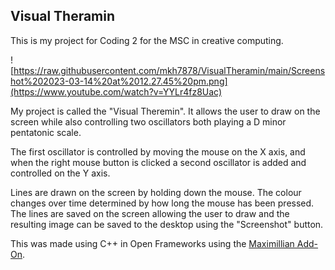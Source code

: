 ## Visual Theramin

This is my project for Coding 2 for the MSC in creative computing.

![https://raw.githubusercontent.com/mkh7878/VisualTheramin/main/Screenshot%202023-03-14%20at%2012.27.45%20pm.png](https://www.youtube.com/watch?v=YYLr4fz8Uac)

My project is called the "Visual Theremin". It allows the user to draw on the screen while also controlling two oscillators both playing a D minor pentatonic scale. 

The first oscillator is controlled by moving the mouse on the X axis, and when the right mouse button is clicked a second oscillator is added and controlled on the Y axis. 

Lines are drawn on the screen by holding down the mouse. The colour changes over time determined by how long the mouse has been pressed. The lines are saved on the screen allowing the user to draw and the resulting image can be saved to the desktop using the "Screenshot" button. 

This was made using C++ in Open Frameworks using the [Maximillian Add-On](https://github.com/micknoise/Maximilian).
